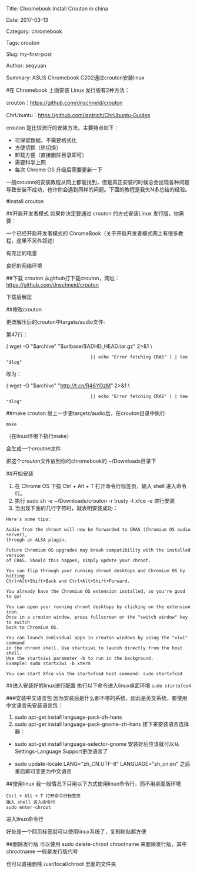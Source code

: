Title: Chromebook Install Crouton in china

Date: 2017-03-13

Category: chromebook

Tags: crouton

Slug: my-first-post

Author: seqyuan

Summary: ASUS Chromebook C202通过crouton安装linux

#在 Chromebook 上面安装 Linux 发行版有2种方法：

crouton：https://github.com/dnschneid/crouton

ChrUbuntu：https://github.com/iantrich/ChrUbuntu-Guides

crouton 是比较流行的安装方法，主要特点如下：

- 可保留数据，不需要格式化
- 方便切换（热切换）
- 卸载方便（直接删除目录即可）
- 需要科学上网
- 每次 Chrome OS 升级后需要更新一下

一般crouton的安装教程从网上都能找到，但是真正安装的时候总会出现各种问题导致安装不成功，也许你会遇到同样的问题。下面的教程是我失N多总结的经验。

#install crouton

##开启开发者模式
如果你决定要通过 crouton 的方式安装Linux 发行版，你需要：

一个已经开启开发者模式的 ChromeBook（关于开启开发者模式网上有很多教程，这里不另外叙述）

有充足的电量

良好的网络环境

##下载 crouton
从github打下载crouton，网址：https://github.com/dnschneid/crouton

下载后解压

##修改crouton

更改解压后的crouton中targets/audio文件:

第47行：

( wget -O "$archive" "$urlbase/$ADHD_HEAD.tar.gz" 2>&1 \

                                    || echo "Error fetching CRAS" ) | tee "$log"
                                    
改为：


( wget -O "$archive" "http://t.cn/R46YOzM" 2>&1 \

                                    || echo "Error fetching CRAS" ) | tee "$log"

##make crouton
继上一步更targets/audio后，在crouton目录中执行

`make`

（在linux环境下执行make）

会生成一个*crouton*文件

把这个*crouton*文件放到你的chromebook的 ~/Downloads目录下

##开始安装
1. 在 Chrome OS 下按 Ctrl + Alt + T 打开命令行标签页，输入 shell 进入命令行。
2. 执行 sudo sh -e ~/Downloads/crouton -r trusty -t xfce -e 进行安装
3. 当出现下面的几行字符时，就表明安装成功：
```
Here's some tips:
 
Audio from the chroot will now be forwarded to CRAS (Chromium OS audio server),
through an ALSA plugin.
 
Future Chromium OS upgrades may break compatibility with the installed version
of CRAS. Should this happen, simply update your chroot.
 
You can flip through your running chroot desktops and Chromium OS by hitting
Ctrl+Alt+Shift+Back and Ctrl+Alt+Shift+Forward.
 
You already have the Chromium OS extension installed, so you're good to go!
 
You can open your running chroot desktops by clicking on the extension icon.
Once in a crouton window, press fullscreen or the "switch window" key to switch
back to Chromium OS.
 
You can launch individual apps in crouton windows by using the "xiwi" command
in the chroot shell. Use startxiwi to launch directly from the host shell.
Use the startxiwi parameter -b to run in the background.
Example: sudo startxiwi -b xterm
 
You can start Xfce via the startxfce4 host command: sudo startxfce4
```
##进入安装好的linux进行配置
执行以下命令进入linux桌面环境
`sudo startxfce4`

###安装中文语言包
因为安装后是什么都不带的系统，因此是英文系统，要使用中文语言先安装语言包：

1. sudo apt-get install language-pack-zh-hans
2. sudo apt-get install language-pack-gnome-zh-hans
接下来安装语言选择器：

- sudo apt-get install language-selector-gnome
安装好后应该就可以从 Settings-Language Support更改语言了

- sudo update-locale LANG="zh_CN.UTF-8" LANGUAGE="zh_cn:en"
之后重启即可变更为中文语言

##使用linux
我一般情况下只用以下方式使用linux命令行，而不用桌面版环境

```
Ctrl + Alt + T 打开命令行标签页
输入 shell 进入命令行
sudo enter-chroot
```
进入linux命令行

好处是一个网页标签就可以使用linux系统了，复制粘贴都方便


##删除发行版
可以使用 sudo delete-chroot chrootname 来删除发行版，其中 chrootname 一般是发行版代号

也可以直接删除 /usr/local/chroot 里面的文件夹





